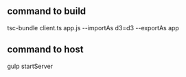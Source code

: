 ## command to build
tsc-bundle client.ts app.js --importAs d3=d3 --exportAs app
## command to host
gulp startServer